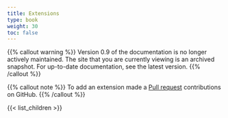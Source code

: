 ```yaml
---
title: Extensions
type: book
weight: 30
toc: false
---
```

{{% callout warning %}}
Version 0.9 of the documentation is no longer actively maintained. The site that you are currently viewing is an archived snapshot. For up-to-date documentation, see the latest version.
{{% /callout %}}

{{% callout note %}} To add an extension made a [Pull request](https://github.com/eclipse/keyple-website/pulls) contributions on GitHub. {{% /callout %}} 

{{< list_children >}}